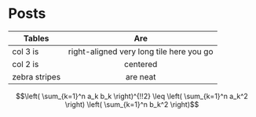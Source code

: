# Posts

| Tables        | Are           |
| ------------- |:-------------:|
| col 3 is      | right-aligned very long tile here you go|
| col 2 is      | centered      |
| zebra stripes | are neat      |

```math
\left( \sum_{k=1}^n a_k b_k \right)^{!!2} \leq
\left( \sum_{k=1}^n a_k^2 \right) \left( \sum_{k=1}^n b_k^2 \right)
```
